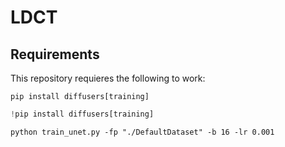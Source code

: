 # LDCT

## Requirements
This repository requieres the following to work:

```shell 
pip install diffusers[training]
```

```python 
!pip install diffusers[training]
```

```shell
python train_unet.py -fp "./DefaultDataset" -b 16 -lr 0.001
```
